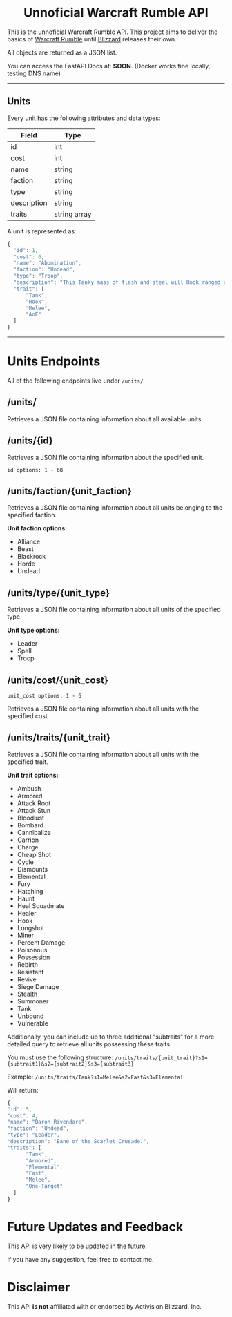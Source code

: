 <h1 align="center">Unnoficial Warcraft Rumble API</h1>

This is the unnoficial Warcraft Rumble API. This project aims to deliver the basics of [Warcraft Rumble](https://warcraftrumble.blizzard.com) until [Blizzard](https://www.blizzard.com) releases their own.

All objects are returned as a JSON list.

You can access the FastAPI Docs at: **SOON**. (Docker works fine locally, testing DNS name)


--- 


## Units

Every unit has the following attributes and data types: 

| Field  | Type |
|---|---|
| id | int |
| cost | int |
| name | string |
| faction | string |
| type | string |
| description | string |
| traits | string array |

A unit is represented as: 

```javascript
{
  "id": 1,
  "cost": 6,
  "name": "Abomination",
  "faction": "Undead",
  "type": "Troop",
  "description": "This Tanky mass of flesh and steel will Hook ranged enemies, drawing them into his Cleave attack.",
  "trait": [
      "Tank",
      "Hook",
      "Melee",
      "AoE"
  ]
}
```

---

# Units Endpoints

All of the following endpoints live under `/units/`

## **/units/**

Retrieves a JSON file containing information about all available units.

## **/units/{id}**

Retrieves a JSON file containing information about the specified unit.

` id options: 1 - 68 `

## /units/faction/{unit_faction}

Retrieves a JSON file containing information about all units belonging to the specified faction.

**Unit faction options:**
- Alliance
- Beast
- Blackrock
- Horde
- Undead

## /units/type/{unit_type}

Retrieves a JSON file containing information about all units of the specified type.

**Unit type options:**
- Leader
- Spell
- Troop

## /units/cost/{unit_cost}

` unit_cost options: 1 - 6 `

Retrieves a JSON file containing information about all units with the specified cost.

## **/units/traits/{unit_trait}**

Retrieves a JSON file containing information about all units with the specified trait.

**Unit trait options:**
- Ambush
- Armored
- Attack Root
- Attack Stun
- Bloodlust
- Bombard
- Cannibalize
- Carrion
- Charge
- Cheap Shot
- Cycle
- Dismounts
- Elemental
- Fury
- Hatching
- Haunt
- Heal Squadmate
- Healer
- Hook
- Longshot
- Miner
- Percent Damage
- Poisonous
- Possession
- Rebirth
- Resistant
- Revive
- Siege Damage
- Stealth
- Summoner
- Tank
- Unbound
- Vulnerable

Additionally, you can include up to three additional "subtraits" for a more detailed query to retrieve all units possessing these traits.

You must use the following structure: ` /units/traits/{unit_trait}?s1={subtrait1}&s2={subtrait2}&s3={subtrait3} `



Example:  ` /units/traits/Tank?s1=Melee&s2=Fast&s3=Elemental `

Will return: 

``` javascript
{
"id": 5,
"cost": 4,
"name": "Baron Rivendare",
"faction": "Undead",
"type": "Leader",
"description": "Bane of the Scarlet Crusade.",
"traits": [
      "Tank",
      "Armored",
      "Elemental",
      "Fast",
      "Melee",
      "One-Target"
  ]
}
```

# Future Updates and Feedback

This API is very likely to be updated in the future.

If you have any suggestion, feel free to contact me.

# Disclaimer

This API **is not** affiliated with or endorsed by Activision Blizzard, Inc.
